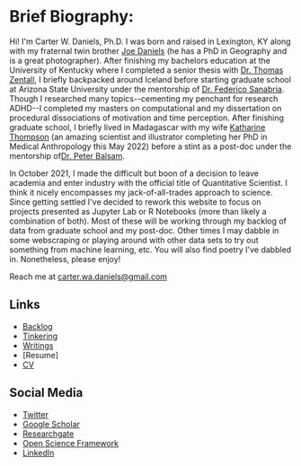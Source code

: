 # Brief Biography:

Hi! I'm Carter W. Daniels, Ph.D. I was born and raised in Lexington, KY along with my fraternal twin brother [Joe Daniels](https://www.joeadaniels.com/?fbclid=IwAR0GLdCzlIzDi4W49y7MdAPdjK7QAWvLSe8i03U4FeSQC6URh5mh-xYd-2U) (he has a PhD in Geography and is a great photographer). After finishing my bachelors education at the University of Kentucky where I completed a senior thesis with [Dr. Thomas Zentall](https://psychology.as.uky.edu/users/zentall), I briefly backpacked around Iceland before starting graduate school at Arizona State University under the mentorship of [Dr. Federico Sanabria](https://psychology.asu.edu/research/labs/basic-behavioral-processes-lab-sanabria). Though I researched many topics--cementing my penchant for research ADHD--I completed my masters on computational and my dissertation on procedural dissociations of motivation and time perception. After finishing graduate school, I briefly lived in Madagascar with my wife [Katharine Thompson](https://kateetthompson.wixsite.com/mysite) (an amazing scientist and illustrator completing her PhD in Medical Anthropology this May 2022) before a stint as a post-doc under the mentorship of[Dr. Peter Balsam](http://dept.psych.columbia.edu/balsam/). 

In October 2021, I made the difficult but boon of a decision to leave academia and enter industry with the official title of Quantitative Scientist. I think it nicely encompasses my jack-of-all-trades approach to science. Since getting settled I've decided to rework this website to focus on projects presented as Jupyter Lab or R Notebooks (more than likely a combination of both). Most of these will be working through my backlog of data from graduate school and my post-doc. Other times I may dabble in some webscraping or playing around with other data sets to try out something from machine learning, etc. You will also find poetry I've dabbled in. Nonetheless, please enjoy!

Reach me at carter.wa.daniels@gmail.com

## Links

* [Backlog](backlog.md)
* [Tinkering](tinkering.md)
* [Writings](writing.md)
* [Resume]
* [CV](https://www.dropbox.com/s/maxim4tg395hzhd/Daniels_CV_2022.pdf?dl=0)


## Social Media

* [Twitter](https://twitter.com/cwdanielsRW)
* [Google Scholar](https://scholar.google.com/citations?user=BTGMcAoAAAAJ&hl=en&oi=ao)
* [Researchgate](https://www.researchgate.net/profile/Carter_Daniels)
* [Open Science Framework](https://osf.io/rvbd6/)
* [LinkedIn](https://www.linkedin.com/in/carter-daniels-8b516b208)

